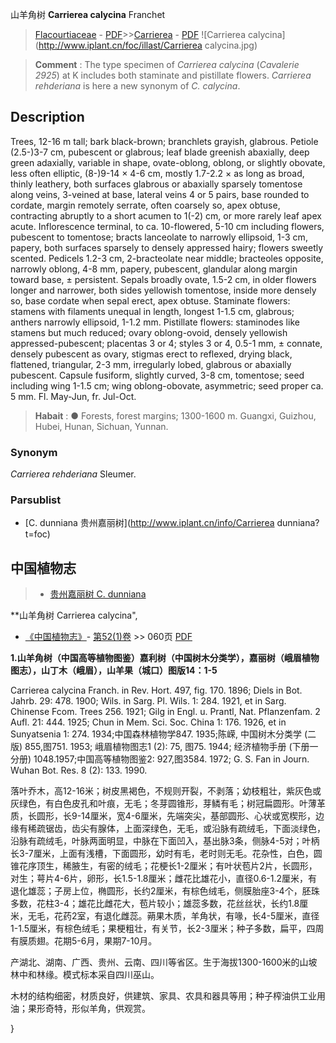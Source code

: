 山羊角树 **Carrierea calycina** Franchet

> [Flacourtiaceae](http://www.iplant.cn/info/Flacourtiaceae?t=foc) - [PDF](http://www.iplant.cn/foc/pdf/Flacourtiaceae.pdf)>>[Carrierea](http://www.iplant.cn/info/Carrierea?t=foc) - [PDF](http://www.iplant.cn/foc/pdf/Carrierea.pdf)
![Carrierea calycina](http://www.iplant.cn/foc/illast/Carrierea calycina.jpg)

> **Comment** : 
> The type specimen of *Carrierea calycina* (*Cavalerie 2925*) at K includes both staminate and pistillate flowers. *Carrierea rehderiana* is here a new synonym of *C. calycina*.

## Description

Trees, 12-16 m tall; bark black-brown; branchlets grayish, glabrous. Petiole (2.5-)3-7 cm, pubescent or glabrous; leaf blade greenish abaxially, deep green adaxially, variable in shape, ovate-oblong, oblong, or slightly obovate, less often elliptic, (8-)9-14 × 4-6 cm, mostly 1.7-2.2 × as long as broad, thinly leathery, both surfaces glabrous or abaxially sparsely tomentose along veins, 3-veined at base, lateral veins 4 or 5 pairs, base rounded to cordate, margin remotely serrate, often coarsely so, apex obtuse, contracting abruptly to a short acumen to 1(-2) cm, or more rarely leaf apex acute. Inflorescence terminal, to ca. 10-flowered, 5-10 cm including flowers, pubescent to tomentose; bracts lanceolate to narrowly ellipsoid, 1-3 cm, papery, both surfaces sparsely to densely appressed hairy; flowers sweetly scented. Pedicels 1.2-3 cm, 2-bracteolate near middle; bracteoles opposite, narrowly oblong, 4-8 mm, papery, pubescent, glandular along margin toward base, ± persistent. Sepals broadly ovate, 1.5-2 cm, in older flowers longer and narrower, both sides yellowish tomentose, inside more densely so, base cordate when sepal erect, apex obtuse. Staminate flowers: stamens with filaments unequal in length, longest 1-1.5 cm, glabrous; anthers narrowly ellipsoid, 1-1.2 mm. Pistillate flowers: staminodes like stamens but much reduced; ovary oblong-ovoid, densely yellowish appressed-pubescent; placentas 3 or 4; styles 3 or 4, 0.5-1 mm, ± connate, densely pubescent as ovary, stigmas erect to reflexed, drying black, flattened, triangular, 2-3 mm, irregularly lobed, glabrous or abaxially pubescent. Capsule fusiform, slightly curved, 3-8 cm, tomentose; seed including wing 1-1.5 cm; wing oblong-obovate, asymmetric; seed proper ca. 5 mm. Fl. May-Jun, fr. Jul-Oct.

> **Habait** : 
>● Forests, forest margins; 1300-1600 m. Guangxi, Guizhou, Hubei, Hunan, Sichuan, Yunnan.

### Synonym
*Carrierea rehderiana* Sleumer.

### Parsublist

* [C.  dunniana  贵州嘉丽树](http://www.iplant.cn/info/Carrierea dunniana?t=foc)

## 中国植物志

> * [贵州嘉丽树  C.  dunniana](Carrierea-dunniana-贵州嘉丽树.md)

**山羊角树 Carrierea calycina",

* [《中国植物志》](http://www.iplant.cn/frps)- [第52(1)卷](http://www.iplant.cn/frps/vol/52(1)) >> 060页 [PDF](http://www.iplant.cn/frps/pdf/52(1)/060.PDF)

**1.山羊角树（中国高等植物图鉴）嘉利树（中国树木分类学），嘉丽树（峨眉植物图志），山丁木（峨眉），山羊果（城口）图版14：1-5**

Carrierea calycina Franch. in Rev. Hort. 497, fig. 170. 1896; Diels in Bot. Jahrb. 29: 478. 1900; Wils. in Sarg. Pl. Wils. 1: 284. 1921, et in Sarg. Chinense Fcom. Trees 256. 1921; Gilg in Engl. u. Prantl, Nat. Pflanzenfam. 2 Aufl. 21: 444. 1925; Chun in Mem. Sci. Soc. China 1: 176. 1926, et in Sunyatsenia 1: 274. 1934;中国森林植物学847. 1935;陈嵘, 中国树木分类学 (二版) 855,图751. 1953; 峨眉植物图志1 (2): 75, 图75. 1944; 经济植物手册 (下册一分册) 1048.1957;中国高等植物图鉴2: 927,图3584. 1972; G. S. Fan in Journ. Wuhan Bot. Res. 8 (2): 133. 1990.

落叶乔木，高12-16米；树皮黑褐色，不规则开裂，不剥落；幼枝粗壮，紫灰色或灰绿色，有白色皮孔和叶痕，无毛；冬芽圆锥形，芽鳞有毛；树冠扁圆形。叶薄革质，长圆形，长9-14厘米，宽4-6厘米，先端突尖，基部圆形、心状或宽楔形，边缘有稀疏锯齿，齿尖有腺体，上面深绿色，无毛，或沿脉有疏绒毛，下面淡绿色，沿脉有疏绒毛，叶脉两面明显，中脉在下面凹入，基出脉3条，侧脉4-5对；叶柄长3-7厘米，上面有浅槽，下面圆形，幼时有毛，老时则无毛。花杂性，白色，圆锥花序顶生，稀腋生，有密的绒毛；花梗长1-2厘米；有叶状苞片2片，长圆形，对生；萼片4-6片，卵形，长1.5-1.8厘米；雌花比雄花小，直径0.6-1.2厘米，有退化雄蕊；子房上位，椭圆形，长约2厘米，有棕色绒毛，侧膜胎座3-4个，胚珠多数，花柱3-4；雄花比雌花大，苞片较小；雄蕊多数，花丝丝状，长约1.8厘米，无毛，花药2室，有退化雌蕊。蒴果木质，羊角状，有喙，长4-5厘米，直径1-1.5厘米，有棕色绒毛；果梗粗壮，有关节，长2-3厘米；种子多数，扁平，四周有膜质翅。花期5-6月，果期7-10月。

产湖北、湖南、广西、贵州、云南、四川等省区。生于海拔1300-1600米的山坡林中和林缘。模式标本采自四川巫山。

木材的结构细密，材质良好，供建筑、家具、农具和器具等用；种子榨油供工业用油；果形奇特，形似羊角，供观赏。

}